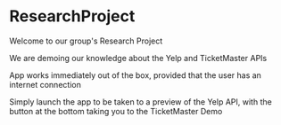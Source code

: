 # ResearchProject

Welcome to our group's Research Project

We are demoing our knowledge about the Yelp and TicketMaster APIs

App works immediately out of the box, provided that the user has an internet connection

Simply launch the app to be taken to a preview of the Yelp API, with the button at the bottom taking you to the TicketMaster Demo
